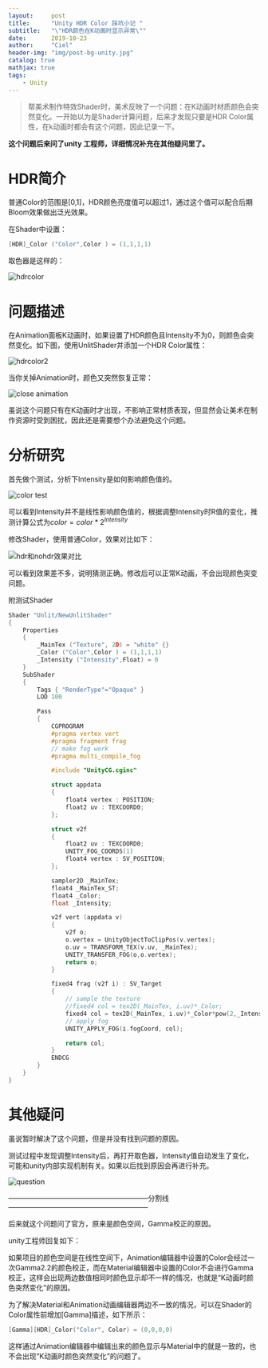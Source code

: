 ```yaml
---
layout:     post
title:      "Unity HDR Color 踩坑小记 "
subtitle:   "\"HDR颜色在K动画时显示异常\""
date:       2019-10-23
author:     "Ciel"
header-img: "img/post-bg-unity.jpg"
catalog: true
mathjax: true
tags:
    - Unity
---
```


> 帮美术制作特效Shader时，美术反映了一个问题：在K动画时材质颜色会突然变化。一开始以为是Shader计算问题，后来才发现只要是HDR Color属性，在k动画时都会有这个问题，因此记录一下。

**这个问题后来问了unity 工程师，详细情况补充在其他疑问里了。**

# HDR简介

普通Color的范围是[0,1]，HDR颜色亮度值可以超过1，通过这个值可以配合后期Bloom效果做出泛光效果。 

在Shader中设置：

```c
[HDR]_Color ("Color",Color ) = (1,1,1,1)
```

取色器是这样的：

![hdrcolor](/img/in-post/unity/hdrcolor1.jpg)

# 问题描述

在Animation面板K动画时，如果设置了HDR颜色且Intensity不为0，则颜色会突然变化。如下图，使用UnlitShader并添加一个HDR Color属性：

![hdrcolor2](/img/in-post/unity/hdrcolor2.gif)

当你关掉Animation时，颜色又突然恢复正常：

![close animation](/img/in-post/unity/hdrcolor3.gif)

虽说这个问题只有在K动画时才出现，不影响正常材质表现，但显然会让美术在制作资源时受到困扰，因此还是需要想个办法避免这个问题。

# 分析研究

首先做个测试，分析下Intensity是如何影响颜色值的。

![color test](/img/in-post/unity/hdrcolor4.gif)

可以看到Intensity并不是线性影响颜色值的，根据调整Intensity时R值的变化，推测计算公式为$color = color * 2^{Intensity}$

修改Shader，使用普通Color，效果对比如下：

![hdr和nohdr效果对比](/img/in-post/unity/hdrcolor5.jpg)

可以看到效果差不多，说明猜测正确。修改后可以正常K动画，不会出现颜色突变问题。

附测试Shader

```c
Shader "Unlit/NewUnlitShader"
{
    Properties
    {
        _MainTex ("Texture", 2D) = "white" {}
        _Color ("Color",Color ) = (1,1,1,1)
        _Intensity ("Intensity",Float) = 0
    }
    SubShader
    {
        Tags { "RenderType"="Opaque" }
        LOD 100

        Pass
        {
            CGPROGRAM
            #pragma vertex vert
            #pragma fragment frag
            // make fog work
            #pragma multi_compile_fog

            #include "UnityCG.cginc"

            struct appdata
            {
                float4 vertex : POSITION;
                float2 uv : TEXCOORD0;
            };

            struct v2f
            {
                float2 uv : TEXCOORD0;
                UNITY_FOG_COORDS(1)
                float4 vertex : SV_POSITION;
            };

            sampler2D _MainTex;
            float4 _MainTex_ST;
            float4 _Color;
            float _Intensity;

            v2f vert (appdata v)
            {
                v2f o;
                o.vertex = UnityObjectToClipPos(v.vertex);
                o.uv = TRANSFORM_TEX(v.uv, _MainTex);
                UNITY_TRANSFER_FOG(o,o.vertex);
                return o;
            }

            fixed4 frag (v2f i) : SV_Target
            {
                // sample the texture
                //fixed4 col = tex2D(_MainTex, i.uv)*_Color;
                fixed4 col = tex2D(_MainTex, i.uv)*_Color*pow(2,_Intensity);
                // apply fog
                UNITY_APPLY_FOG(i.fogCoord, col);

                return col;
            }
            ENDCG
        }
    }
}
```

# 其他疑问

虽说暂时解决了这个问题，但是并没有找到问题的原因。

测试过程中发现调整Intensity后，再打开取色器，Intensity值自动发生了变化，可能和unity内部实现机制有关。如果以后找到原因会再进行补充。

![question](/img/in-post/unity/hdrcolor6.gif)

————————————————————分割线————————————————————

后来就这个问题问了官方，原来是颜色空间，Gamma校正的原因。

unity工程师回复如下：

如果项目的颜色空间是在线性空间下，Animation编辑器中设置的Color会经过一次Gamma2.2的颜色校正，而在Material编辑器中设置的Color不会进行Gamma校正，这样会出现两边数值相同时颜色显示却不一样的情况，也就是“K动画时颜色突然变化”的原因。

为了解决Material和Animation动画编辑器两边不一致的情况，可以在Shader的Color属性前增加[Gamma]描述，如下所示：

```c
[Gamma][HDR]_Color("Color", Color) = (0,0,0,0)
```

这样通过Animation编辑器中编辑出来的颜色显示与Material中的就是一致的，也不会出现“K动画时颜色突然变化”的问题了。
